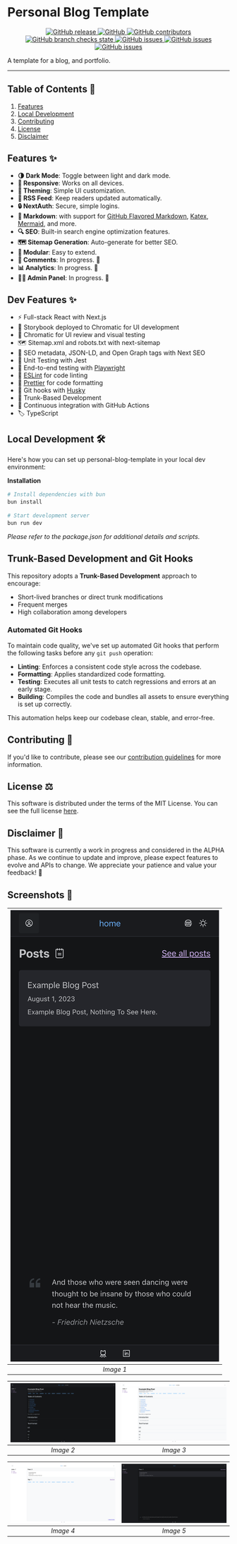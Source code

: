# Personal Blog Template

<p align="center">
    <a href="https://github.com/HarrisFauntleroy/personal-blog-template/releases">
        <img alt="GitHub release" src="https://img.shields.io/github/package-json/v/HarrisFauntleroy/personal-blog-template?&style=for-the-badge">
    </a>
    <a href="/LICENSE.md">
        <img alt="GitHub" src="https://img.shields.io/github/license/HarrisFauntleroy/personal-blog-template?&style=for-the-badge">
    </a>
    <a href="https://github.com/HarrisFauntleroy/personal-blog-template/graphs/contributors">
        <img alt="GitHub contributors" src="https://img.shields.io/github/contributors-anon/HarrisFauntleroy/personal-blog-template?&style=for-the-badge">
    </a>
    <a href="https://github.com/HarrisFauntleroy/personal-blog-template/actions">
        <img alt="GitHub branch checks state" src="https://img.shields.io/github/checks-status/HarrisFauntleroy/personal-blog-template/main?&style=for-the-badge">
    </a>
    <a href="https://github.com/HarrisFauntleroy/personal-blog-template/issues?q=is%3Aopen+is%3Aissue">
        <img alt="GitHub issues" src="https://img.shields.io/github/issues/HarrisFauntleroy/personal-blog-template?&style=for-the-badge">
    </a>
    <a href="https://github.com/HarrisFauntleroy/personal-blog-template/issues?q=is%3Aopen+is%3Aissue">
        <img alt="GitHub issues" src="https://img.shields.io/github/last-commit/HarrisFauntleroy/personal-blog-template?&style=for-the-badge">
    </a>
    </a>
    <a href="https://github.com/HarrisFauntleroy/personal-blog-template/issues?q=is%3Aopen+is%3Aissue">
        <img alt="GitHub issues" src="https://img.shields.io/github/commit-activity/w/HarrisFauntleroy/personal-blog-template?&style=for-the-badge">
    </a>
</p>

A template for a blog, and portfolio.

---

## Table of Contents 📖

1. [Features](#features-✨)
2. [Local Development](#local-development-🛠️)
3. [Contributing](#contributing-🤝)
4. [License](#license-⚖️)
5. [Disclaimer](#disclaimer-🚨)

## Features ✨

- **🌗 Dark Mode**: Toggle between light and dark mode.
- **📱 Responsive**: Works on all devices.
- **🎨 Theming**: Simple UI customization.
- **📡 RSS Feed**: Keep readers updated automatically.
- **🔒 NextAuth**: Secure, simple logins.
- **📝 Markdown**: with support for
  [GitHub Flavored Markdown](https://github.github.com/gfm/),
  [Katex](https://katex.org/),
  [Mermaid](https://mermaid-js.github.io/mermaid/#/), and more.
- **🔍 SEO**: Built-in search engine optimization features.
- **🗺️ Sitemap Generation**: Auto-generate for better SEO.
- **🧩 Modular**: Easy to extend.
- **💬 Comments**: In progress. 🚧
- **📊 Analytics**: In progress. 🚧
- **👩‍💼 Admin Panel**: In progress. 🚧

## Dev Features ✨

- ⚡ Full-stack React with Next.js
- 🎉 Storybook deployed to Chromatic for UI development
- 🌈 Chromatic for UI review and visual testing
- 🗺️ Sitemap.xml and robots.txt with next-sitemap
- 🤖 SEO metadata, JSON-LD, and Open Graph tags with Next SEO
- 🧪 Unit Testing with Jest
- 🧪 End-to-end testing with [Playwright](https://playwright.dev/)
- 🧹 [ESLint](https://eslint.org) for code linting
- 🎨 [Prettier](https://prettier.io) for code formatting
- 🐶 Git hooks with [Husky](https://www.npmjs.com/package/husky)
- 🌳 Trunk-Based Development
- 🔄 Continuous integration with GitHub Actions
- 🏷 TypeScript

## Local Development 🛠️

Here's how you can set up personal-blog-template in your local dev environment:

**Installation**

```zsh
# Install dependencies with bun
bun install
```

```zsh
# Start development server
bun run dev
```

_Please refer to the package.json for additional details and scripts._

## Trunk-Based Development and Git Hooks

This repository adopts a **Trunk-Based Development** approach to encourage:

- Short-lived branches or direct trunk modifications
- Frequent merges
- High collaboration among developers

### Automated Git Hooks

To maintain code quality, we've set up automated Git hooks that perform the
following tasks before any `git push` operation:

- **Linting**: Enforces a consistent code style across the codebase.
- **Formatting**: Applies standardized code formatting.
- **Testing**: Executes all unit tests to catch regressions and errors at an
  early stage.
- **Building**: Compiles the code and bundles all assets to ensure everything is
  set up correctly.

This automation helps keep our codebase clean, stable, and error-free.

## Contributing 🤝

If you'd like to contribute, please see our
[contribution guidelines](CONTRIBUTING.md) for more information.

## License ⚖️

This software is distributed under the terms of the MIT License. You can see the
full license [here](LICENSE).

## Disclaimer 🚨

This software is currently a work in progress and considered in the ALPHA phase.
As we continue to update and improve, please expect features to evolve and APIs
to change. We appreciate your patience and value your feedback! 🙌

## Screenshots 📸

| ![Image 1](/public/1.png) |
| :-----------------------: |
|         _Image 1_         |

| ![Image 2](/public/2.png) | ![Image 3](/public/3.png) |
| :-----------------------: | :-----------------------: |
|         _Image 2_         |         _Image 3_         |

| ![Image 4](/public/4.png) | ![Image 5](/public/5.png) |
| :-----------------------: | :-----------------------: |
|         _Image 4_         |         _Image 5_         |

